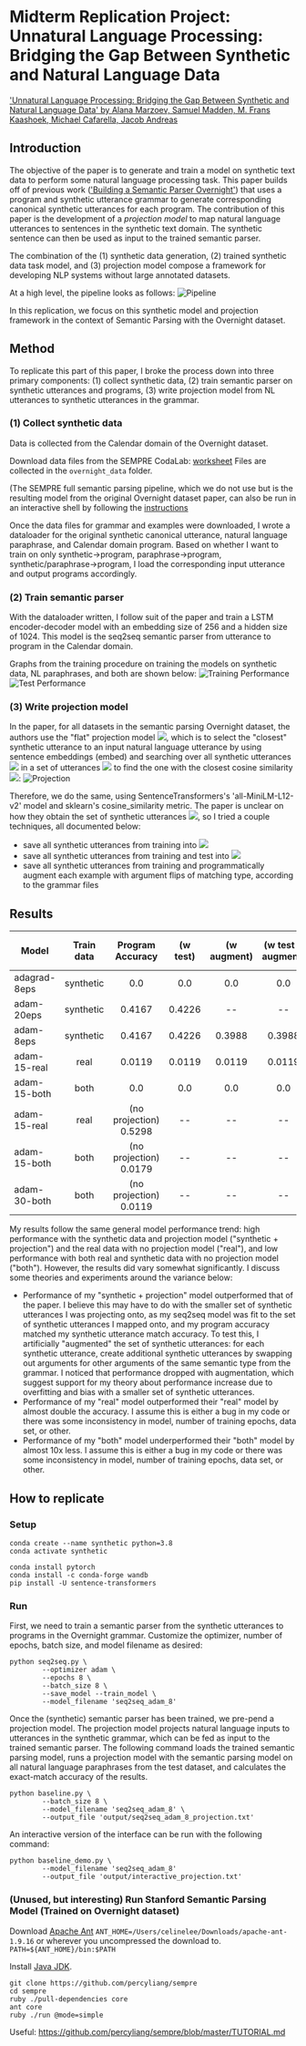 # Midterm Replication Project: Unnatural Language Processing: Bridging the Gap Between Synthetic and Natural Language Data

['Unnatural Language Processing: Bridging the Gap Between Synthetic and Natural Language Data' by Alana Marzoev, Samuel Madden, M. Frans Kaashoek, Michael Cafarella, Jacob Andreas](https://arxiv.org/pdf/2004.13645.pdf)


## Introduction
The objective of the paper is to generate and train a model on synthetic text data to perform some natural language processing task. This paper builds off of previous work (['Building a Semantic Parser Overnight'](https://aclanthology.org/P15-1129.pdf)) that uses a program and synthetic utterance grammar to generate corresponding canonical synthetic utterances for each program. The contribution of this paper is the development of a *projection model* to map natural language utterances to sentences in the synthetic text domain. The synthetic sentence can then be used as input to the trained semantic parser.

The combination of the (1) synthetic data generation, (2) trained synthetic data task model, and (3) projection model compose a framework for developing NLP systems without large annotated datasets.

At a high level, the pipeline looks as follows:
![Pipeline](images/system_pipeline.png?raw=true "system pipeline diagram")

In this replication, we focus on this synthetic model and projection framework in the context of Semantic Parsing with the Overnight dataset.

## Method
To replicate this part of this paper, I broke the process down into three primary components: (1) collect synthetic data, (2) train semantic parser on synthetic utterances and programs, (3) write projection model from NL utterances to synthetic utterances in the grammar. 

### (1) Collect synthetic data
Data is collected from the Calendar domain of the Overnight dataset. 

Download data files from the SEMPRE CodaLab: [worksheet](https://worksheets.codalab.org/worksheets/0x269ef752f8c344a28383240f7bb2be9c)
Files are collected in the `overnight_data` folder.

(The SEMPRE full semantic parsing pipeline, which we do not use but is the resulting model from the original Overnight dataset paper, can also be run in an interactive shell by following the [instructions](#(unused,-but-interesting)-run-stanford-semantic-parsing-model-(trained-on-overnight-dataset))

Once the data files for grammar and examples were downloaded, I wrote a dataloader for the original synthetic canonical utterance, natural language paraphrase, and Calendar domain program. Based on whether I want to train on only synthetic->program, paraphrase->program, synthetic/paraphrase->program, I load the corresponding input utterance and output programs accordingly. 

### (2) Train semantic parser
With the dataloader written, I follow suit of the paper and train a LSTM encoder-decoder model with an embedding size of 256 and a hidden size of 1024. This model is the seq2seq semantic parser from utterance to program in the Calendar domain. 

Graphs from the training procedure on training the models on synthetic data, NL paraphrases, and both are shown below:
![Training Performance](images/train_performance.png?raw=true "seq2seq training performance")
![Test Performance](images/test_performance.png?raw=true "seq2seq test performance")

### (3) Write projection model
In the paper, for all datasets in the semantic parsing Overnight dataset, the authors use the "flat" projection model <img src="https://render.githubusercontent.com/render/math?math=\pi">, which is to select the "closest" synthetic utterance to an input natural language utterance by using sentence embeddings (embed) and searching over all synthetic utterances <img src="https://render.githubusercontent.com/render/math?math=\tilde{x}"> in a set of utterances <img src="https://render.githubusercontent.com/render/math?math=\widetilde\mathcal{X}"> to find the one with the closest cosine similarity <img src="https://render.githubusercontent.com/render/math?math=\delta">:
![Projection](images/projection_eqn.png?raw=true "flat projection formula")

Therefore, we do the same, using SentenceTransformers's 'all-MiniLM-L12-v2' model and sklearn's cosine_similarity metric. The paper is unclear on how they obtain the set of synthetic utterances <img src="https://render.githubusercontent.com/render/math?math=\widetilde\mathcal{X}">, so I tried a couple techniques, all documented below:
- save all synthetic utterances from training into <img src="https://render.githubusercontent.com/render/math?math=\widetilde\mathcal{X}">
- save all synthetic utterances from training and test into <img src="https://render.githubusercontent.com/render/math?math=\widetilde\mathcal{X}">
- save all synthetic utterances from training and programmatically augment each example with argument flips of matching type, according to the grammar files

## Results
| Model         | Train data | Program Accuracy | (w test) | (w augment) | (w test & augment) | Synth Utterance Accuracy | (w test)  | (w augment) | (w test & augment)| Paper Accuracy|
| ------------- |:----------:|:----------------:|:--------:|:-----------:|:------------------:|:------------------------:|:---------:|:-----------:|:-----------------:|:-------------:|
| adagrad-8eps  | synthetic  | 0.0              | 0.0      | 0.0         | 0.0                | 0.4166                   |  0.4226   | 0.3988      | 0.3988            |   0.32        |
| adam-20eps    | synthetic  | 0.4167           | 0.4226   | --          | --                 | 0.4167                   |  0.4226   |  --        | --                 | 0.32          |
| adam-8eps     | synthetic  | 0.4167           | 0.4226   | 0.3988      | 0.3988             | 0.4167                   |  0.4226   | 0.3988     | 0.3988             | 0.32          |
| adam-15-real  | real       | 0.0119           | 0.0119   | 0.0119      | 0.0119             | 0.4167                   |  0.4226   | 0.3988     | 0.3988             | --          |
| adam-15-both  | both       | 0.0              | 0.0      | 0.0         | 0.0                |  0.4167                  |  0.4226   | 0.3988     | 0.3988             | --          |
| adam-15-real  | real       | (no projection) 0.5298 | -- | --          | --                 | --                       |  --       | --         | --                 | 0.27          |
| adam-15-both  | both       | (no projection) 0.0179 | -- | --          | --                 | --                       |  --       | --         | --                 | 0.13          |
| adam-30-both  | both       | (no projection) 0.0119 | -- | --          | --                 | --                       |  --       | --         | --                 | 0.13          |

My results follow the same general model performance trend: high performance with the synthetic data and projection model ("synthetic + projection") and the real data with no projection model ("real"), and low performance with both real and synthetic data with no projection model ("both"). However, the results did vary somewhat significantly. I discuss some theories and experiments around the variance below:

- Performance of my "synthetic + projection" model outperformed that of the paper. I believe this may have to do with the smaller set of synthetic utterances I was projecting onto, as my seq2seq model was fit to the set of synthetic utterances I mapped onto, and my program accuracy matched my synthetic utterance match accuracy. To test this, I artificially "augmented" the set of synthetic utterances: for each synthetic utterance, create additional synthetic utterances by swapping out arguments for other arguments of the same semantic type from the grammar. I noticed that performance dropped with augmentation, which suggest support for my theory about performance increase due to overfitting and bias with a smaller set of synthetic utterances.
- Performance of my "real" model outperformed their "real" model by almost double the accuracy. I assume this is either a bug in my code or there was some inconsistency in model, number of training epochs, data set, or other. 
- Performance of my "both" model underperformed their "both" model by almost 10x less. I assume this is either a bug in my code or there was some inconsistency in model, number of training epochs, data set, or other. 


## How to replicate


### Setup

```
conda create --name synthetic python=3.8
conda activate synthetic

conda install pytorch
conda install -c conda-forge wandb 
pip install -U sentence-transformers
```

### Run
First, we need to train a semantic parser from the synthetic utterances to programs in the Overnight grammar. Customize the optimizer, number of epochs, batch size, and model filename as desired:
```
python seq2seq.py \
        --optimizer adam \
        --epochs 8 \
        --batch_size 8 \
        --save_model --train_model \
        --model_filename 'seq2seq_adam_8'
```

Once the (synthetic) semantic parser has been trained, we pre-pend a projection model. The projection model projects natural language inputs to utterances in the synthetic grammar, which can be fed as input to the trained semantic parser. The following command loads the trained semantic parsing model, runs a projection model with the semantic parsing model on all natural language paraphrases from the test dataset, and calculates the exact-match accuracy of the results.
```
python baseline.py \
        --batch_size 8 \
        --model_filename 'seq2seq_adam_8' \
        --output_file 'output/seq2seq_adam_8_projection.txt'
```

An interactive version of the interface can be run with the following command:
```
python baseline_demo.py \
        --model_filename 'seq2seq_adam_8'
        --output_file 'output/interactive_projection.txt'
```


### (Unused, but interesting) Run Stanford Semantic Parsing Model (Trained on Overnight dataset)

Download [Apache Ant](https://ant.apache.org/manual/install.html)
`ANT_HOME=/Users/celinelee/Downloads/apache-ant-1.9.16` or wherever you uncompressed the download to.
`PATH=${ANT_HOME}/bin:$PATH`

Install [Java JDK](https://www.oracle.com/java/technologies/downloads/#jdk17-mac).

```
git clone https://github.com/percyliang/sempre
cd sempre
ruby ./pull-dependencies core
ant core
ruby ./run @mode=simple
```

Useful: https://github.com/percyliang/sempre/blob/master/TUTORIAL.md